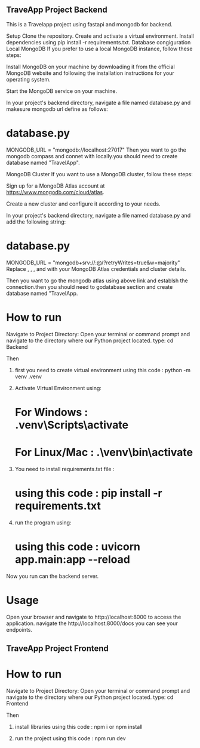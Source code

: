 ## TraveApp Project Backend

This is a Travelapp project using fastapi and mongodb for backend.

Setup
Clone the repository.
Create and activate a virtual environment.
Install dependencies using pip install -r requirements.txt.
Database congiguration
Local MongoDB
If you prefer to use a local MongoDB instance, follow these steps:

Install MongoDB on your machine by downloading it from the official MongoDB website and following the installation instructions for your operating system.

Start the MongoDB service on your machine.

In your project's backend directory, navigate a file named database.py and makesure mongodb url define as follows:

# database.py

MONGODB_URL = "mongodb://localhost:27017"
Then you want to go the mongodb compass and connet with locally.you should need to create database named "TravelApp".

MongoDB Cluster
If you want to use a MongoDB cluster, follow these steps:

Sign up for a MongoDB Atlas account at https://www.mongodb.com/cloud/atlas.

Create a new cluster and configure it according to your needs.

In your project's backend directory, navigate a file named database.py and add the following string:

# database.py

MONGODB_URL = "mongodb+srv://<username>:<password>@<cluster-url>/<database-name>?retryWrites=true&w=majority"
Replace <username>, <password>, <cluster-url>, and <database-name> with your MongoDB Atlas credentials and cluster details.

Then you want to go the mongodb atlas using above link and establsh the connection.then you should need to godatabase section and create database named "TravelApp.

# How to run

Navigate to Project Directory: Open your terminal or command prompt and navigate to the directory where our Python project located.
  type: cd Backend
 
 Then 

1) first you need to create virtual environment using this code : python -m venv .venv

2) Activate Virtual Environment using: 
      # For Windows : .venv\Scripts\activate    
      # For Linux/Mac : .\venv\bin\activate

3) You need to install requirements.txt file  : 
      # using this code : pip install -r requirements.txt

4) run the program using: 
      # using this code : uvicorn app.main:app --reload

Now you run can the backend server.

# Usage
Open your browser and navigate to http://localhost:8000 to access the application.
navigate the http://localhost:8000/docs  you can see your endpoints.




## TraveApp Project Frontend

# How to run

Navigate to Project Directory: Open your terminal or command prompt and navigate to the directory where our Python project located.
  type: cd Frontend
 
 Then 

 1) install libraries using this code : npm i or npm install

 2) run the project using this code : npm run dev
